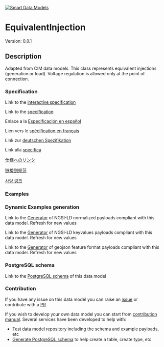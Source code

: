 [![Smart Data Models](https://smartdatamodels.org/wp-content/uploads/2022/01/SmartDataModels_logo.png "Logo")](https://smartdatamodels.org)
# EquivalentInjection
Version: 0.0.1

## Description 

Adapted from CIM data models. This class represents equivalent injections (generation or load).  Voltage regulation is allowed only at the point of connection.
### Specification

Link to the [interactive specification](https://swagger.lab.fiware.org/?url=https://smart-data-models.github.io/dataModel.EnergyCIM/EquivalentInjection/swagger.yaml)

Link to the [specification](https://github.com/smart-data-models/dataModel.EnergyCIM/blob/master/EquivalentInjection/doc/spec.md)

Enlace a la [Especificación en español](https://github.com/smart-data-models/dataModel.EnergyCIM/blob/master/EquivalentInjection/doc/spec_ES.md)

Lien vers le [spécification en français](https://github.com/smart-data-models/dataModel.EnergyCIM/blob/master/EquivalentInjection/doc/spec_FR.md)

Link zur [deutschen Spezifikation](https://github.com/smart-data-models/dataModel.EnergyCIM/blob/master/EquivalentInjection/doc/spec_DE.md)

Link alla [specifica](https://github.com/smart-data-models/dataModel.EnergyCIM/blob/master/EquivalentInjection/doc/spec_IT.md)

[仕様へのリンク](https://github.com/smart-data-models/dataModel.EnergyCIM/blob/master/EquivalentInjection/doc/spec_JA.md)

[链接到规范](https://github.com/smart-data-models/dataModel.EnergyCIM/blob/master/EquivalentInjection/doc/spec_ZH.md)

[사양 링크](https://github.com/smart-data-models/dataModel.EnergyCIM/blob/master/EquivalentInjection/doc/spec_KO.md)
### Examples
### Dynamic Examples generation

Link to the [Generator](https://smartdatamodels.org/extra/ngsi-ld_generator.php?schemaUrl=https://raw.githubusercontent.com/smart-data-models/dataModel.EnergyCIM/master/EquivalentInjection/schema.json&email=info@smartdatamodels.org) of NGSI-LD normalized payloads compliant with this data model. Refresh for new values

Link to the [Generator](https://smartdatamodels.org/extra/ngsi-ld_generator_keyvalues.php?schemaUrl=https://raw.githubusercontent.com/smart-data-models/dataModel.EnergyCIM/master/EquivalentInjection/schema.json&email=info@smartdatamodels.org) of NGSI-LD keyvalues payloads compliant with this data model. Refresh for new values

Link to the [Generator](https://smartdatamodels.org/extra/geojson_features_generator.php?schemaUrl=https://raw.githubusercontent.com/smart-data-models/dataModel.EnergyCIM/master/EquivalentInjection/schema.json&email=info@smartdatamodels.org) of geojson feature format payloads compliant with this data model. Refresh for new values
### PostgreSQL schema

Link to the [PostgreSQL schema](https://github.com/smart-data-models/dataModel.EnergyCIM/blob/master/EquivalentInjection/schema.sql) of this data model
### Contribution

 If you have any issue on this data model you can raise an [issue](https://github.com/smart-data-models/dataModel.EnergyCIM/issues)  or contribute with a [PR](https://github.com/smart-data-models/dataModel.EnergyCIM/pulls)

 If you wish to develop your own data model you can start from [contribution manual](https://bit.ly/contribution_manual). Several services have been developed to help with: 
 - [Test data model repository](https://smartdatamodels.org/index.php/data-models-contribution-api/) including the schema and example payloads, etc
 - [Generate PostgreSQL schema](https://smartdatamodels.org/index.php/sql-service/) to help create a table, create type, etc